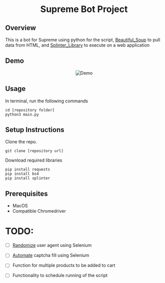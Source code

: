 <h1 align="center">
  Supreme Bot Project
</h1>

## Overview
This is a bot for Supreme using python for the script, [Beautiful_Soup](https://www.crummy.com/software/BeautifulSoup/bs4/doc/) to pull data from HTML, and [Splinter_Library](https://splinter.readthedocs.io/en/latest/) to execute on a web application

## Demo
<p align="center">
  <img src="bin/SupremeBotExample.gif" alt="Demo"/>
</p>

## Usage
In terminal, run the following commands
```
cd [repository folder]
python3 main.py
```

## Setup Instructions
Clone the repo.
```
git clone [repository url]
```

Download required libraries
```
pip install requests
pip install bs4
pip install splinter
```

## Prerequisites
- MacOS
- Compatible Chromedriver

# TODO:
- [ ] [Randomize](https://stackoverflow.com/questions/49565042/way-to-change-google-chrome-user-agent-in-selenium/49565254#49565254) user agent using Selenium 

- [ ] [Automate](https://stackoverflow.com/questions/55264221/how-to-click-on-the-recaptcha-using-selenium-and-java/55265044#55265044) captcha fill using Selenium

- [ ] Function for multiple products to be added to cart

- [ ] Functionality to schedule running of the script

